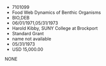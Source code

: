 * 7101099
* Food Web Dynamics of Benthic Organisms
* BIO,DEB
* 06/01/1971,05/31/1973
* Harold Kibby, SUNY College at Brockport
* Standard Grant
*   name not available
* 05/31/1973
* USD 15,000.00

NONE